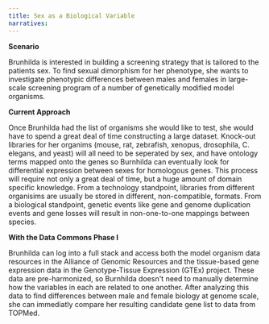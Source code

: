 ```yaml
---
title: Sex as a Biological Variable
narratives:
---
```


**Scenario**

Brunhilda is interested in building a screening strategy that is tailored to the patients sex. To find sexual dimorphism for her phenotype, she wants to investigate phenotypic differences between males and females in large-scale screening program of a number of genetically modified model organisms.

**Current Approach**

Once Brunhilda had the list of organisms she would like to test, she would have to spend a great deal of time constructing a large dataset. Knock-out libraries for her organims (mouse, rat, zebrafish, xenopus, drosophila, C. elegans, and yeast) will all need to be seperated by sex, and have ontology terms mapped onto the genes so Burnhilda can eventually look for differential expression between sexes for homologous genes. This process will require not only a great deal of time, but a huge amount of domain specific knowledge. From a technology standpoint, libraries from different organisims are usually be stored in different, non-compatible, formats. From a biological standpoint, genetic events like gene and genome duplication events and gene losses will result in non-one-to-one mappings between species. 

**With the Data Commons Phase I**

Brunhilda can log into a full stack and access both the model organism data resources in the Alliance of Genomic Resources and the tissue-based gene expression data in the Genotype-Tissue Expression (GTEx) project. These data are pre-harmonized, so Burnhilda doesn't need to manually determine how the variables in each are related to one another. After analyzing this data to find differences between male and female biology at genome scale, she can immediatly compare her resulting candidate gene list to data from TOPMed.
